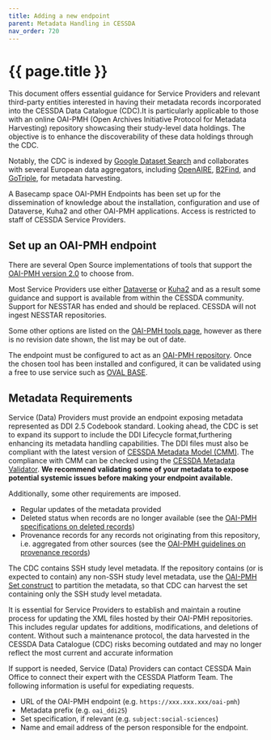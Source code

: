 ```yaml
---
title: Adding a new endpoint
parent: Metadata Handling in CESSDA
nav_order: 720
---
```


# {{ page.title }}

This document offers essential guidance for Service Providers and relevant
third-party entities interested in having their metadata records incorporated
into the CESSDA Data Catalogue (CDC).It is particularly applicable to those
with an online OAI-PMH (Open Archives Initiative Protocol
for Metadata Harvesting) repository showcasing their study-level data holdings.
The objective is to enhance the discoverability of these data holdings through
the CDC.

Notably, the CDC is indexed by
[Google Dataset Search](https://datasetsearch.research.google.com)
and collaborates with several European data aggregators, including
[OpenAIRE](https://explore.openaire.eu/), [B2Find](https://b2find.eudat.eu/),
and [GoTriple](https://gotriple.eu/), for metadata harvesting.

A Basecamp space OAI-PMH Endpoints
has been set up for the dissemination of knowledge about the installation,
configuration and use of Dataverse, Kuha2 and other OAI-PMH applications.
Access is restricted to staff of CESSDA Service Providers.

## Set up an OAI-PMH endpoint

There are several Open Source implementations of tools that support the
[OAI-PMH version 2.0](https://www.openarchives.org/OAI/openarchivesprotocol.html)
to choose from.

Most Service Providers use either
[Dataverse](https://github.com/IQSS/dataverse/releases)
or [Kuha2](https://kuha2.readthedocs.io/) and as a result some guidance and
support is available from within the CESSDA community. Support for NESSTAR has
ended and should be replaced. CESSDA will not ingest NESSTAR repositories.

Some other options are listed on the
[OAI-PMH tools page](https://www.openarchives.org/pmh/tools/),
however as there is no revision date shown, the list may be out of date.

The endpoint must be configured to act as an
[OAI-PMH repository](https://www.openarchives.org/OAI/2.0/guidelines-repository.htm).
Once the chosen tool has been installed and configured,
it can be validated using a free to use service such as
[OVAL BASE](https://oval.base-search.net).

## Metadata Requirements

Service (Data) Providers must provide an endpoint exposing metadata represented
as DDI 2.5 Codebook standard. Looking ahead, the CDC is set to expand its
support to include the DDI Lifecycle format,furthering enhancing its
metadata handling capabilities. The DDI files must also be compliant with the
latest version of
[CESSDA Metadata Model (CMM)](https://zenodo.org/records/7528240).
The compliance with CMM can be checked using the
[CESSDA Metadata Validator](https://cmv.cessda.eu). **We recommend validating**
**some of your metadata to expose potential systemic issues before making**
**your endpoint available.**

Additionally, some other requirements are imposed.

- Regular updates of the metadata provided
- Deleted status when records are no longer available (see the
  [OAI-PMH specifications on deleted records](https://www.openarchives.org/OAI/openarchivesprotocol.html#DeletedRecords))
- Provenance records for any records not originating from this repository,
  i.e. aggregated from other sources (see the
  [OAI-PMH guidelines on provenance records](https://www.openarchives.org/OAI/2.0/guidelines-provenance.htm))

The CDC contains SSH study level metadata. If the repository contains
(or is expected to contain) any non-SSH study level metadata, use the
[OAI-PMH Set construct](https://www.openarchives.org/OAI/openarchivesprotocol.html#Set)
to partition the metadata, so that CDC can harvest the set containing only the
SSH study level metadata.

It is essential for Service Providers to establish and maintain a routine
process for updating the XML files hosted by their OAI-PMH repositories. This
includes regular updates for additions, modifications, and deletions
of content. Without such a maintenance protocol, the data harvested in the
CESSDA Data Catalogue (CDC) risks becoming outdated and may no longer reflect
the most current and accurate information

If support is needed, Service (Data) Providers can contact CESSDA Main Office
to connect their expert with the CESSDA Platform Team.
The following information is useful for expediating requests.

- URL of the OAI-PMH endpoint (e.g. `https://xxx.xxx.xxx/oai-pmh`)
- Metadata prefix (e.g. `oai_ddi25`)
- Set specification, if relevant (e.g. `subject:social-sciences`)
- Name and email address of the person responsible for the endpoint.
